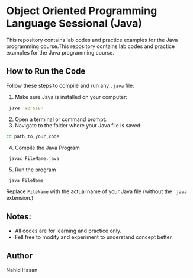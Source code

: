 # Object Oriented Programming Language Sessional (Java)

This repository contains lab codes and practice examples for the Java programming course.This repository contains lab codes and practice examples for the Java programming course.

## How to Run the Code

Follow these steps to compile and run any `.java` file:

1. Make sure Java is installed on your computer:
  ```bash
   java -version
   ```
2. Open a terminal or command prompt.
3. Navigate to the folder where your Java file is saved:
  ```bash
  cd path_to_your_code
  ```
4. Compile the Java Program
  ```bash
   javac FileName.java
   ```
5. Run the program
  ```bashh
   java FileName
   ```
  Replace `FileName` with the actual name of your Java file (without the  `.java` extension.)


## Notes:
- All codes are for learning and practice only.
- Fell free to modify and experiment to understand concept better.

## Author
Nahid Hasan
